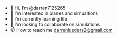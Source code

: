 - 👋 Hi, I’m @darren7125265
- 👀 I’m interested in planes and simualtions
- 🌱 I’m currently learning life
- 💞️ I’m looking to collaborate on simulations
- 📫 How to reach me darrenlueders2@gmail.com

<!---
darren7125265/darren7125265 is a ✨ special ✨ repository because its `README.md` (this file) appears on your GitHub profile.
You can click the Preview link to take a look at your changes.
--->

